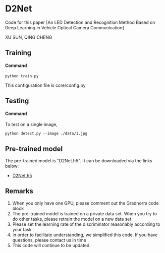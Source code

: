 # D2Net

Code for this paper [An LED Detection and Recognition Method Based on Deep Learning in Vehicle Optical Camera Communication]

XU SUN,  QING CHENG


## Training

#### Command

```python train.py```

This configuration file is core/config.py



## Testing

#### Command

To test on a single image,

```python detect.py --image ./data/1.jpg```


## Pre-trained model

The pre-trained model is "D2Net.h5". It can be downloaded via the links below:
- [D2Net.h5](https://drive.google.com/file/d/11rkp2p7WjG1JD2wXzWsXAl6nOKJ8Oiap/view?usp=sharing)

## Remarks

1. When you only have one GPU, please comment out the Gradnorm code block
2. The pre-trained model is trained on a private data set. When you try to do other tasks, please retrain the model on a new data set
3. Please set the learning rate of the discriminator reasonably according to your task
4. In order to facilitate understanding, we simplified this code. If you have questions, please contact us in time
5. This code will continue to be updated


```

